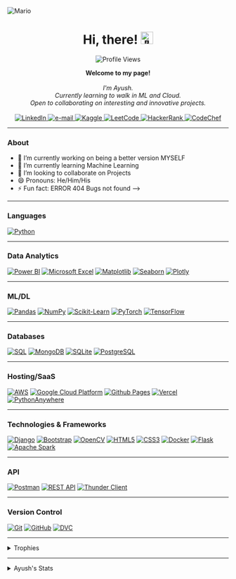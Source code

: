 ![Mario](https://github.com/AyushB21/AyushB21/assets/117504082/2f746329-909c-4dce-afca-d6290208c3bb)

<h1 align="center">Hi, there! <img src="https://media.giphy.com/media/hvRJCLFzcasrR4ia7z/giphy.gif" width="28px" alt="👋"></h1>
  <p align="center">
      <img src="https://komarev.com/ghpvc/?username=AyushB21&style=flat-square&label=Views" alt="Profile Views" />
  </p>
<p align="center">
    <b>Welcome to my page!</b><br><br>
    <i>
        I'm Ayush.<br>
        Currently learning to walk in ML and Cloud.<br>
        Open to collaborating on interesting and innovative projects.<br>
    </i><br>
    <a href="https://www.linkedin.com/in/ayushb5/">
        <img src="https://img.shields.io/badge/linkedin-%230077B5.svg?style=for-the-badge&logo=linkedin&logoColor=white" alt="LinkedIn">
    </a>
    <a href="mailto:ayushbh0612@gmail.com">
        <img src="https://img.shields.io/badge/Gmail-D14836?style=for-the-badge&logo=gmail&logoColor=white" alt="e-mail">
    </a>
    <a href="https://www.kaggle.com/ayushbh0612/">
        <img src="https://img.shields.io/badge/Kaggle-035a7d?style=for-the-badge&logo=kaggle&logoColor=white" alt="Kaggle">
    <a href="https://leetcode.com/ayushbh0612/">
        <img src="https://img.shields.io/badge/LeetCode-000000?style=for-the-badge&logo=LeetCode&logoColor=#d16c06" alt="LeetCode">
    </a>
    <a href="https://www.hackerrank.com/ayushbh0612?hr_r=1/">
        <img src="https://img.shields.io/badge/-Hackerrank-2EC866?style=for-the-badge&logo=HackerRank&logoColor=white" alt="HackerRank">
    </a>
    <a href="https://www.codechef.com/users/ayushb_05">
        <img src="https://img.shields.io/badge/CodeChef-%23964B00.svg?style=for-the-badge&logo=CodeChef&logoColor=white" alt="CodeChef">
    </a>
</p>

---
### About
- 🔭 I’m currently working on being a better version MYSELF
- 🌱 I’m currently learning Machine Learning
- 👯 I’m looking to collaborate on Projects 
- 😄 Pronouns: He/Him/His
- ⚡ Fun fact: ERROR 404 Bugs not found
-->

---

### Languages
[![Python](https://img.shields.io/badge/python-black?style=for-the-badge&logo=python)](https://www.python.org/)

---

### Data Analytics
[![Power BI](https://img.shields.io/badge/Power%20BI-black?style=for-the-badge&logo=powerbi)](https://powerbi.microsoft.com/)
[![Microsoft Excel](https://img.shields.io/badge/Microsoft%20Excel-217346?style=for-the-badge&logo=microsoftexcel&logoColor=white)](https://www.microsoft.com/en-us/microsoft-365/excel)
[![Matplotlib](https://img.shields.io/badge/Matplotlib-%23ffffff.svg?style=for-the-badge&logo=Matplotlib&logoColor=black)](https://matplotlib.org/)
[![Seaborn](https://img.shields.io/badge/Seaborn-%2300599C.svg?style=for-the-badge&logo=Seaborn&logoColor=white)](https://seaborn.pydata.org/)
[![Plotly](https://img.shields.io/badge/Plotly-%233B4D98.svg?style=for-the-badge&logo=plotly&logoColor=white)](https://plotly.com/)

---

### ML/DL
[![Pandas](https://img.shields.io/badge/pandas-black?style=for-the-badge&logo=pandas)](https://pandas.pydata.org/)
[![NumPy](https://img.shields.io/badge/numpy-black?style=for-the-badge&logo=numpy)](https://numpy.org/)
[![Scikit-Learn](https://img.shields.io/badge/scikit--learn-black?style=for-the-badge&logo=scikit-learn)](https://scikit-learn.org/)
[![PyTorch](https://img.shields.io/badge/PyTorch-black?style=for-the-badge&logo=PyTorch)](https://pytorch.org/)
[![TensorFlow](https://img.shields.io/badge/TensorFlow-%23FF6F00.svg?style=for-the-badge&logo=TensorFlow&logoColor=white)](https://www.tensorflow.org/)

---

### Databases
[![SQL](https://img.shields.io/badge/SQL-black?style=for-the-badge&logo=mysql)](https://dev.mysql.com/doc/)
[![MongoDB](https://img.shields.io/badge/MongoDB-%234ea94b.svg?style=for-the-badge&logo=mongodb&logoColor=white)](https://www.mongodb.com/)
[![SQLite](https://img.shields.io/badge/SQLite-%23003B57.svg?style=for-the-badge&logo=sqlite&logoColor=white)](https://www.sqlite.org/index.html)
[![PostgreSQL](https://img.shields.io/badge/PostgreSQL-336791?style=for-the-badge&logo=postgresql&logoColor=white)](https://www.postgresql.org/)

---

### Hosting/SaaS
[![AWS](https://img.shields.io/badge/AWS-%23FF9900.svg?style=for-the-badge&logo=amazon-aws&logoColor=white)](https://aws.amazon.com/)
[![Google Cloud Platform](https://img.shields.io/badge/Google%20Cloud-%234285F4.svg?style=for-the-badge&logo=google-cloud&logoColor=white)](https://cloud.google.com/)
[![Github Pages](https://img.shields.io/badge/github%20pages-121013?style=for-the-badge&logo=github&logoColor=white)](https://pages.github.com/)
[![Vercel](https://img.shields.io/badge/vercel-000000?style=for-the-badge&logo=vercel&logoColor=white)](https://vercel.com/)
[![PythonAnywhere](https://img.shields.io/badge/pythonanywhere-3776AB?style=for-the-badge&logo=pythonanywhere&logoColor=white)](https://www.pythonanywhere.com/)

---

### Technologies & Frameworks
[![Django](https://img.shields.io/badge/django-black?style=for-the-badge&logo=django)](https://www.djangoproject.com/)
[![Bootstrap](https://img.shields.io/badge/bootstrap-%238511FA.svg?style=for-the-badge&logo=bootstrap&logoColor=white)](https://getbootstrap.com/)
[![OpenCV](https://img.shields.io/badge/opencv-%23white.svg?style=for-the-badge&logo=opencv&logoColor=white)](https://opencv.org/)
[![HTML5](https://img.shields.io/badge/html5-black?style=for-the-badge&logo=html5)](https://developer.mozilla.org/en-US/docs/Web/Guide/HTML/HTML5)
[![CSS3](https://img.shields.io/badge/css3-black?style=for-the-badge&logo=css3)](https://developer.mozilla.org/en-US/docs/Web/CSS/CSS3)
[![Docker](https://img.shields.io/badge/docker-black?style=for-the-badge&logo=docker)](https://www.docker.com/)
[![Flask](https://img.shields.io/badge/flask-black?style=for-the-badge&logo=flask)](https://flask.palletsprojects.com/)
[![Apache Spark](https://img.shields.io/badge/Apache%20Spark-%23E25A1C.svg?style=for-the-badge&logo=Apache-Spark&logoColor=white)](https://spark.apache.org/)

---

### API
[![Postman](https://img.shields.io/badge/Postman-black?style=for-the-badge&logo=postman)](https://www.postman.com/)
[![REST API](https://img.shields.io/badge/REST%20API-black?style=for-the-badge&logo=rest)](https://restfulapi.net/)
[![Thunder Client](https://img.shields.io/badge/Thunder%20Client-black?style=for-the-badge&logo=thunder-client)](https://www.thunderclient.com/)

---

### Version Control
[![Git](https://img.shields.io/badge/Git-%23F05032.svg?style=for-the-badge&logo=git&logoColor=white)](https://git-scm.com/)
[![GitHub](https://img.shields.io/badge/GitHub-%23181717.svg?style=for-the-badge&logo=github&logoColor=white)](https://github.com/)
[![DVC](https://img.shields.io/badge/DVC-%23020029.svg?style=for-the-badge&logo=dvc&logoColor=white)](https://dvc.org/)

---

<details>
  <summary>Trophies</summary>
  <div align="center">
    <img src="https://github-profile-trophy.vercel.app/?username=AyushB21&theme=darkhub&no-frame=true&no-bg=true)](https://github.com/ryo-ma/github-profile-trophy"/>
  </div>
</details>


---
<details>
  <summary>Ayush's Stats</summary> 
  <p align="center">
    <img src="https://denvercoder1-github-readme-stats.vercel.app/api?username=AyushB21&show_icons=true&count_private=true&theme=radical" alt="GitHub Stats" />
  </p>
  <p align="center">
    <img src="https://github-readme-stats.vercel.app/api/top-langs/?username=AyushB21&layout=compact&langs_count=8&theme=algolia&hide_border=true" alt="Top Languages" />
    <img src="https://github-readme-streak-stats.herokuapp.com/?user=AyushB21&theme=algolia&hide_border=true" alt="GitHub Streak" />
    
  </p>

  <p align="center">
    <a href="https://github.com/AyushB21">
      <img src="https://github-profile-summary-cards.vercel.app/api/cards/profile-details?username=AyushB21&theme=radical" alt="Ayush's Contributions"/>
    </a>
  </p>
</details>



